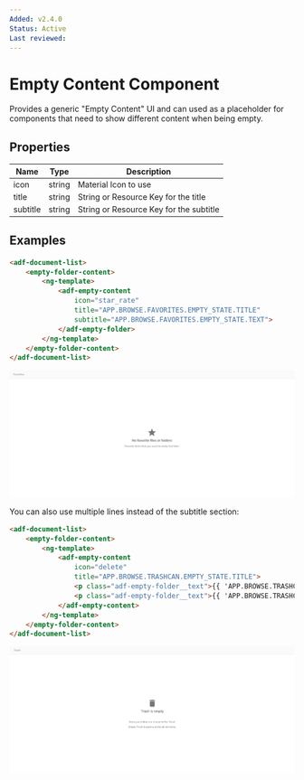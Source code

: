 ```yaml
---
Added: v2.4.0
Status: Active
Last reviewed:
---
```


# Empty Content Component

Provides a generic "Empty Content" UI and can used as a placeholder for components that need to show different content when being empty.

## Properties

| Name | Type | Description |
| --- | --- | --- |
| icon | string | Material Icon to use |
| title | string | String or Resource Key for the title |
| subtitle | string | String or Resource Key for the subtitle |

## Examples

```html
<adf-document-list>
    <empty-folder-content>
        <ng-template>
            <adf-empty-content
                icon="star_rate"
                title="APP.BROWSE.FAVORITES.EMPTY_STATE.TITLE"
                subtitle="APP.BROWSE.FAVORITES.EMPTY_STATE.TEXT">
            </adf-empty-folder>
        </ng-template>
    </empty-folder-content>
</adf-document-list>
```

![Favorites screen](../docassets/images/empty-content-favorites.png)

You can also use multiple lines instead of the subtitle section:

```html
<adf-document-list>
    <empty-folder-content>
        <ng-template>
            <adf-empty-content
                icon="delete"
                title="APP.BROWSE.TRASHCAN.EMPTY_STATE.TITLE">
                <p class="adf-empty-folder__text">{{ 'APP.BROWSE.TRASHCAN.EMPTY_STATE.FIRST_TEXT' | translate }}</p>
                <p class="adf-empty-folder__text">{{ 'APP.BROWSE.TRASHCAN.EMPTY_STATE.SECOND_TEXT' | translate }}</p>
            </adf-empty-content>
        </ng-template>
    </empty-folder-content>
</adf-document-list>
```

![Trashcan screen](../docassets/images/empty-content-trashcan.png)

